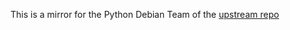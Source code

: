This is a mirror for the Python Debian Team of the [upstream repo](https://github.com/cyan-at/eventdispatch)